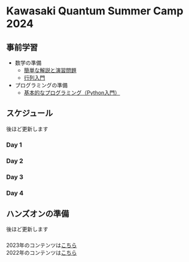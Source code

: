 # Kawasaki Quantum Summer Camp 2024
## 事前学習
- 数学の準備
    - [簡単な解説と演習問題](./vector_matrix.pdf)
    - [行列入門](https://www.mext.go.jp/content/20230828-mxt-kyoiku01_000250597_1.pdf)
- プログラミングの準備
    - [基本的なプログラミング（Python入門）](https://sites.google.com/a.ipsj.or.jp/mooc/list/C3-1)

## スケジュール
後ほど更新します
### Day 1

### Day 2

### Day 3

### Day 4




## ハンズオンの準備
後ほど更新します

### 
2023年のコンテンツは[こちら](https://github.com/quantum-tokyo/kawasaki-quantum-camp/tree/main/2023)    
2022年のコンテンツは[こちら](https://github.com/quantum-tokyo/kawasaki-quantum-camp/tree/main/2022)
